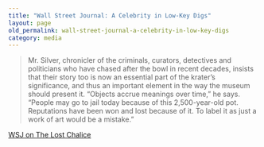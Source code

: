 ```yaml
---
title: "Wall Street Journal: A Celebrity in Low-Key Digs"
layout: page
old_permalink: wall-street-journal-a-celebrity-in-low-key-digs
category: media
---
```

>Mr. Silver, chronicler of the criminals, curators, detectives and politicians who have chased after the bowl in recent decades, insists that their story too is now an essential part of the krater’s significance, and thus an important element in the way the museum should present it. “Objects accrue meanings over time,” he says. “People may go to jail today because of this 2,500-year-old pot. Reputations have been won and lost because of it. To label it as just a work of art would be a mistake.”

[WSJ on The Lost Chalice](http://online.wsj.com/article/SB10001424052970203863204574345011111945666.html)
